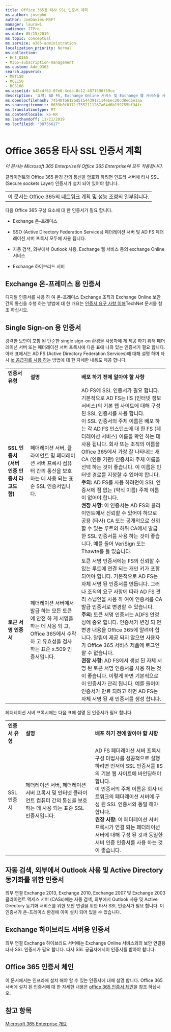 ```yaml
---
title: Office 365용 타사 SSL 인증서 계획
ms.author: josephd
author: JoeDavies-MSFT
manager: laurawi
audience: ITPro
ms.date: 05/15/2019
ms.topic: conceptual
ms.service: o365-administration
localization_priority: Normal
ms.collection:
- Ent_O365
- M365-subscription-management
ms.custom: Adm_O365
search.appverid:
- MET150
- MOE150
- BCS160
ms.assetid: b48cdf63-07e0-4cda-8c12-4871590f59ce
description: '요약: AD FS, Exchange Online 서비스 및 Exchange 웹 서비스를 사용 하는 Exchange 온-프레미스 및 하이브리드, SSO에 필요한 SSL 인증서에 대해 설명 합니다.'
ms.openlocfilehash: 74540fb612bd515443912114ebec20cd8ed5e1aa
ms.sourcegitcommit: 6639b0f0171f7552111267a64d6b199755bf34fc
ms.translationtype: MT
ms.contentlocale: ko-KR
ms.lasthandoff: 11/21/2019
ms.locfileid: "38756617"
---
```

# <a name="plan-for-third-party-ssl-certificates-for-office-365"></a>Office 365용 타사 SSL 인증서 계획

*이 문서는 Microsoft 365 Enterprise와 Office 365 Enterprise에 모두 적용됩니다.*

클라이언트와 Office 365 환경 간의 통신을 암호화 하려면 인프라 서버에 타사 SSL (Secure sockets Layer) 인증서가 설치 되어 있어야 합니다.

||
|:-----|
| 이 문서는 [Office 365의 네트워크 계획 및 성능 조정](https://aka.ms/tune)의 일부입니다.|
   
다음 Office 365 구성 요소에 대 한 인증서가 필요 합니다.
  
- Exchange 온-프레미스
    
- SSO (Active Directory Federation Services) 페더레이션 서버 및 AD FS 페더레이션 서버 프록시 모두에 사용 됩니다.
    
- 자동 검색, 외부에서 Outlook 사용, Exchange 웹 서비스 등의 exchange Online 서비스
    
- Exchange 하이브리드 서버
    
## <a name="certificates-for-exchange-on-premises"></a>Exchange 온-프레미스 용 인증서

디지털 인증서를 사용 하 여 온-프레미스 Exchange 조직과 Exchange Online 보안 간의 통신을 수행 하는 방법에 대 한 개요는 [인증서 요구 사항 이해](https://go.microsoft.com/fwlink/p/?LinkID=243657)TechNet 문서를 참조 하십시오.
  
## <a name="certificates-for-single-sign-on"></a>Single Sign-on 용 인증서

강력한 보안이 포함 된 단순한 single sign-on 환경을 사용자에 게 제공 하기 위해 페더레이션 서버 또는 페더레이션 서버 프록시에 다음 표에 나와 있는 인증서가 필요 합니다. 아래 표에서는 AD FS (Active Directory Federation Services)에 대해 설명 하며 타사 [id 공급자를 사용 하](https://docs.microsoft.com/azure/active-directory/hybrid/how-to-connect-fed-compatibility)는 방법에 대 한 자세한 내용도 제공 합니다.
  
||||
|:-----|:-----|:-----|
|**인증서 유형** <br/> |**설명** <br/> |**배포 하기 전에 알아야 할 사항** <br/> |
|**SSL 인증서 (서버 인증 인증서 라고도 함)** <br/> |페더레이션 서버, 클라이언트 및 페더레이션 서버 프록시 컴퓨터 간의 통신을 보호 하는 데 사용 되는 표준 SSL 인증서입니다.  <br/> |AD FS에 SSL 인증서가 필요 합니다. 기본적으로 AD FS는 IIS (인터넷 정보 서비스)의 기본 웹 사이트에 대해 구성 된 SSL 인증서를 사용 합니다.  <br/> 이 SSL 인증서의 주체 이름은 배포 하는 각 AD FS 인스턴스에 대 한 FS (페더레이션 서비스) 이름을 확인 하는 데 사용 됩니다. 회사 또는 조직의 이름을 Office 365에서 가장 잘 나타내는 새 CA (인증 기관) 인증서의 주체 이름을 선택 하는 것이 좋습니다. 이 이름은 인터넷 경로를 지정할 수 있어야 합니다.  <br/>**주의:** AD FS를 사용 하려면이 SSL 인증서에 점 없는 (약식 이름) 주체 이름이 없어야 합니다.          <br/> **권장 사항:** 이 인증서는 AD FS의 클라이언트에서 신뢰할 수 있어야 하므로 공용 (타사) CA 또는 공개적으로 신뢰할 수 있는 루트의 하위 CA에서 발급 한 SSL 인증서를 사용 하는 것이 좋습니다. 예를 들어 VeriSign 또는 Thawte를 들 있습니다.  <br/> |
|**토큰 서명 인증서** <br/> |페더레이션 서버에서 발급 하는 모든 토큰에 안전 하 게 서명을 하는 데 사용 되 고, Office 365에서 수락 하 고 유효성을 검사 하는 표준 x.509 인증서입니다.  <br/> |토큰 서명 인증서에는 FS의 신뢰할 수 있는 루트에 연결 되는 개인 키가 포함 되어야 합니다. 기본적으로 AD FS는 자체 서명 된 인증서를 만듭니다. 그러나 조직의 요구 사항에 따라 AD FS 관리 스냅인을 사용 하 여이 인증서를 CA 발급 인증서로 변경할 수 있습니다.  <br/>**주의:** 토큰 서명 인증서는 ADFS 안정성에 중요 합니다. 인증서가 변경 되 면 변경 내용을 Office 365에 알려야 합니다. 알림이 제공 되지 않으면 사용자가 Office 365 서비스 제품에 로그인 할 수 없습니다.<br/>**권장 사항:** AD FS에서 생성 된 자체 서명 된 토큰 서명 인증서를 사용 하는 것이 좋습니다. 이렇게 하면 기본적으로이 인증서가 관리 됩니다. 예를 들어이 인증서가 만료 되려고 하면 AD FS는 자체 서명 된 새 인증서를 생성 합니다.  <br/> |
   
페더레이션 서버 프록시에는 다음 표에 설명 된 인증서가 필요 합니다.
  
||||
|:-----|:-----|:-----|
|**인증서 유형** <br/> |**설명** <br/> |**배포 하기 전에 알아야 할 사항** <br/> |
|SSL 인증서  <br/> |페더레이션 서버, 페더레이션 서버 프록시 및 인터넷 클라이언트 컴퓨터 간의 통신을 보호 하는 데 사용 되는 표준 SSL 인증서입니다.  <br/> |AD FS 페더레이션 서버 프록시 구성 마법사를 성공적으로 실행 하려면 먼저이 SSL 인증서를 IIS의 기본 웹 사이트에 바인딩해야 합니다.  <br/> 이 인증서의 주체 이름은 회사 네트워크의 페더레이션 서버에 구성 된 SSL 인증서와 동일 해야 합니다.  <br/> **권장 사항:** 이 페더레이션 서버 프록시가 연결 되는 페더레이션 서버에 대해 구성 된 것과 동일한 서버 인증 인증서를 사용 하는 것이 좋습니다.  <br/> |
   
## <a name="certificates-for-autodiscover-outlook-anywhere-and-active-directory-synchronization"></a>자동 검색, 외부에서 Outlook 사용 및 Active Directory 동기화를 위한 인증서

외부 연결 Exchange 2013, Exchange 2010, Exchange 2007 및 Exchange 2003 클라이언트 액세스 서버 (CASs)에는 자동 검색, 외부에서 Outlook 사용 및 Active Directory 동기화 서비스를 위한 보안 연결을 위한 타사 SSL 인증서가 필요 합니다. 이 인증서가 온-프레미스 환경에 이미 설치 되어 있을 수 있습니다.
  
## <a name="certificate-for-an-exchange-hybrid-server"></a>Exchange 하이브리드 서버용 인증서

외부 연결 Exchange 하이브리드 서버에는 Exchange Online 서비스와의 보안 연결용 타사 SSL 인증서가 필요 합니다. 타사 SSL 공급자에서이 인증서를 받아야 합니다.
  
## <a name="office-365-certificate-chains"></a>Office 365 인증서 체인

이 문서에서는 인프라에 설치 해야 할 수 있는 인증서에 대해 설명 합니다. Office 365 서버에 설치 된 인증서에 대 한 자세한 내용은 [office 365 인증서 체인](https://support.office.com/article/0c03e6b3-e73f-4316-9e2b-bf4091ae96bb)을 참조 하십시오.
  
## <a name="see-also"></a>참고 항목

[Microsoft 365 Enterprise 개요](https://docs.microsoft.com/microsoft-365/enterprise/microsoft-365-overview)
